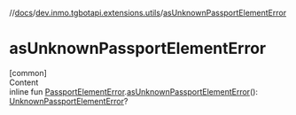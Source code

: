 //[docs](../../index.md)/[dev.inmo.tgbotapi.extensions.utils](index.md)/[asUnknownPassportElementError](as-unknown-passport-element-error.md)



# asUnknownPassportElementError  
[common]  
Content  
inline fun [PassportElementError](../dev.inmo.tgbotapi.types.passport/-passport-element-error/index.md).[asUnknownPassportElementError](as-unknown-passport-element-error.md)(): [UnknownPassportElementError](../dev.inmo.tgbotapi.types.passport/-unknown-passport-element-error/index.md)?  



